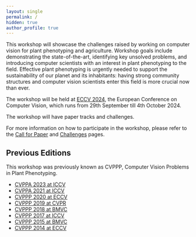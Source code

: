 ```yaml
---
layout: single
permalink: /
hidden: true
author_profile: true
---
```


This workshop will showcase the challenges raised by working on computer vision for plant phenotyping and agriculture. Workshop goals include demonstrating the state-of-the-art, identifying key unsolved problems, and introducing computer scientists with an interest in plant phenotyping to the field. Effective plant phenotyping is urgently needed to support the sustainability of our planet and its inhabitants: having strong community structures and computer vision scientists enter this field is more crucial now than ever.

The workshop will be held at [ECCV 2024](https://eccv.ecva.net/Conferences/2024), the European Conference on Computer Vision, which runs from 29th September till 4th October 2024.

The workshop will have paper tracks and challenges.

For more information on how to participate in the workshop, please refer to the [Call for Paper](/cfp) and [Challenges](/challenges) pages.


## Previous Editions

This workshop was previously known as CVPPP, Computer Vision Problems in Plant Phenotyping.

- [CVPPA 2023 at ICCV](https://cvppa2023.github.io)
- [CVPPA 2021 at ICCV](https://cvppa2021.github.io)
- [CVPPP 2020 at ECCV](https://www.plant-phenotyping.org/CVPPP2020)
- [CVPPP 2019 at CVPR](https://www.plant-phenotyping.org/CVPPP2019)
- [CVPPP 2018 at BMVC](https://www.plant-phenotyping.org/CVPPP2018)
- [CVPPP 2017 at ICCV](https://www.plant-phenotyping.org/CVPPP2017)
- [CVPPP 2015 at BMVC](http://www.plant-phenotyping.org/CVPPP2015)
- [CVPPP 2014 at ECCV](http://www.plant-phenotyping.org/CVPPP2014)
